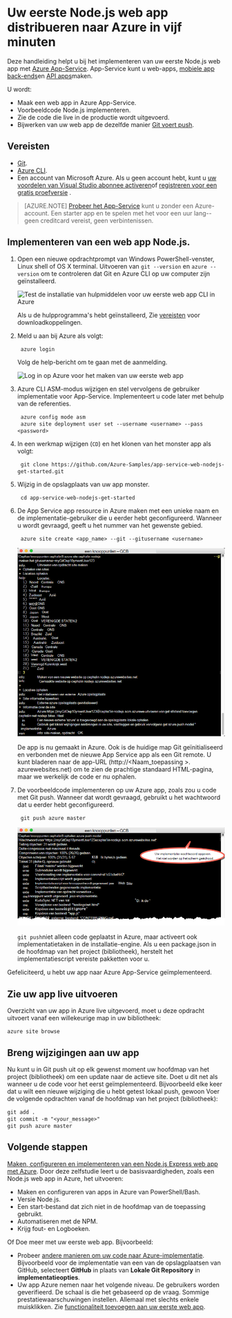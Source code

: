 <properties 
    pageTitle="Uw Node.js web app distribueren naar Azure in vijf minuten | Microsoft Azure" 
    description="Leer hoe makkelijk web apps in App-Service worden uitgevoerd door het implementeren van een monster app. Start doen reële ontwikkeling snel en direct de resultaten bekijken." 
    services="app-service\web"
    documentationCenter=""
    authors="cephalin"
    manager="wpickett"
    editor=""
/>

<tags
    ms.service="app-service-web"
    ms.workload="web"
    ms.tgt_pltfrm="na"
    ms.devlang="na"
    ms.topic="hero-article"
    ms.date="10/13/2016" 
    ms.author="cephalin"
/>
    
# <a name="deploy-your-first-nodejs-web-app-to-azure-in-five-minutes"></a>Uw eerste Node.js web app distribueren naar Azure in vijf minuten

Deze handleiding helpt u bij het implementeren van uw eerste Node.js web app met [Azure App-Service](../app-service/app-service-value-prop-what-is.md).
App-Service kunt u web-apps, [mobiele app back-ends](/documentation/learning-paths/appservice-mobileapps/)en [API apps](../app-service-api/app-service-api-apps-why-best-platform.md)maken.

U wordt: 

- Maak een web app in Azure App-Service.
- Voorbeeldcode Node.js implementeren.
- Zie de code die live in de productie wordt uitgevoerd.
- Bijwerken van uw web app de dezelfde manier [Git voert push](https://git-scm.com/docs/git-push).

## <a name="prerequisites"></a>Vereisten

- [Git](http://www.git-scm.com/downloads).
- [Azure CLI](../xplat-cli-install.md).
- Een account van Microsoft Azure. Als u geen account hebt, kunt u [uw voordelen van Visual Studio abonnee activeren](/pricing/member-offers/msdn-benefits-details/?WT.mc_id=A261C142F)of [registreren voor een gratis proefversie](/pricing/free-trial/?WT.mc_id=A261C142F) .

>[AZURE.NOTE] [Probeer het App-Service](http://go.microsoft.com/fwlink/?LinkId=523751) kunt u zonder een Azure-account. Een starter app en te spelen met het voor een uur lang--geen creditcard vereist, geen verbintenissen.

## <a name="deploy-a-nodejs-web-app"></a>Implementeren van een web app Node.js.

1. Open een nieuwe opdrachtprompt van Windows PowerShell-venster, Linux shell of OS X terminal. Uitvoeren van `git --version` en `azure --version` om te controleren dat Git en Azure CLI op uw computer zijn geïnstalleerd.

    ![Test de installatie van hulpmiddelen voor uw eerste web app CLI in Azure](./media/app-service-web-get-started/1-test-tools.png)

    Als u de hulpprogramma's hebt geïnstalleerd, Zie [vereisten](#Prerequisites) voor downloadkoppelingen.

3. Meld u aan bij Azure als volgt:

        azure login

    Volg de help-bericht om te gaan met de aanmelding.

    ![Log in op Azure voor het maken van uw eerste web app](./media/app-service-web-get-started/3-azure-login.png)

4. Azure CLI ASM-modus wijzigen en stel vervolgens de gebruiker implementatie voor App-Service. Implementeert u code later met behulp van de referenties.

        azure config mode asm
        azure site deployment user set --username <username> --pass <password>

1. In een werkmap wijzigen (`CD`) en het klonen van het monster app als volgt:

        git clone https://github.com/Azure-Samples/app-service-web-nodejs-get-started.git

2. Wijzig in de opslagplaats van uw app monster.

        cd app-service-web-nodejs-get-started

4. De App Service app resource in Azure maken met een unieke naam en de implementatie-gebruiker die u eerder hebt geconfigureerd. Wanneer u wordt gevraagd, geeft u het nummer van het gewenste gebied.

        azure site create <app_name> --git --gitusername <username>

    ![Maak de Azure bron voor uw eerste web app in Azure](./media/app-service-web-get-started-languages/node-site-create.png)

    De app is nu gemaakt in Azure. Ook is de huidige map Git geïnitialiseerd en verbonden met de nieuwe App Service app als een Git remote.
    U kunt bladeren naar de app-URL (http://&lt;Naam_toepassing >. azurewebsites.net) om te zien de prachtige standaard HTML-pagina, maar we werkelijk de code er nu ophalen.

4. De voorbeeldcode implementeren op uw Azure app, zoals zou u code met Git push. Wanneer dat wordt gevraagd, gebruikt u het wachtwoord dat u eerder hebt geconfigureerd.

        git push azure master

    ![Push-code naar uw eerste web app in Azure](./media/app-service-web-get-started-languages/node-git-push.png)

    `git push`niet alleen code geplaatst in Azure, maar activeert ook implementatietaken in de installatie-engine. 
    Als u een package.json in de hoofdmap van het project (bibliotheek), herstelt het implementatiescript vereiste pakketten voor u. 

Gefeliciteerd, u hebt uw app naar Azure App-Service geïmplementeerd.

## <a name="see-your-app-running-live"></a>Zie uw app live uitvoeren

Overzicht van uw app in Azure live uitgevoerd, moet u deze opdracht uitvoert vanaf een willekeurige map in uw bibliotheek:

    azure site browse

## <a name="make-updates-to-your-app"></a>Breng wijzigingen aan uw app

Nu kunt u in Git push uit op elk gewenst moment uw hoofdmap van het project (bibliotheek) om een update naar de actieve site. Doet u dit net als wanneer u de code voor het eerst geïmplementeerd. Bijvoorbeeld elke keer dat u wilt een nieuwe wijziging die u hebt getest lokaal push, gewoon Voer de volgende opdrachten vanaf de hoofdmap van het project (bibliotheek):

    git add .
    git commit -m "<your_message>"
    git push azure master

## <a name="next-steps"></a>Volgende stappen

[Maken, configureren en implementeren van een Node.js Express web app met Azure](app-service-web-nodejs-get-started.md). Door deze zelfstudie leert u de basisvaardigheden, zoals een Node.js web app in Azure, het uitvoeren:

- Maken en configureren van apps in Azure van PowerShell/Bash.
- Versie Node.js.
- Een start-bestand dat zich niet in de hoofdmap van de toepassing gebruikt.
- Automatiseren met de NPM.
- Krijg fout- en Logboeken.

Of Doe meer met uw eerste web app. Bijvoorbeeld:

- Probeer [andere manieren om uw code naar Azure-implementatie](../app-service-web/web-sites-deploy.md). Bijvoorbeeld voor de implementatie van een van de opslagplaatsen van GitHub, selecteert **GitHub** in plaats van **Lokale Git Repository** in **implementatieopties**.
- Uw app Azure nemen naar het volgende niveau. De gebruikers worden geverifieerd. De schaal is die het gebaseerd op de vraag. Sommige prestatiewaarschuwingen instellen. Allemaal met slechts enkele muisklikken. Zie [functionaliteit toevoegen aan uw eerste web app](app-service-web-get-started-2.md).

